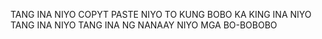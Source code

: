 TANG INA NIYO COPYT PASTE NIYO TO KUNG BOBO KA KING INA NIYO TANG INA NIYO TANG INA NG NANAAY NIYO MGA BO-BOBOBO
